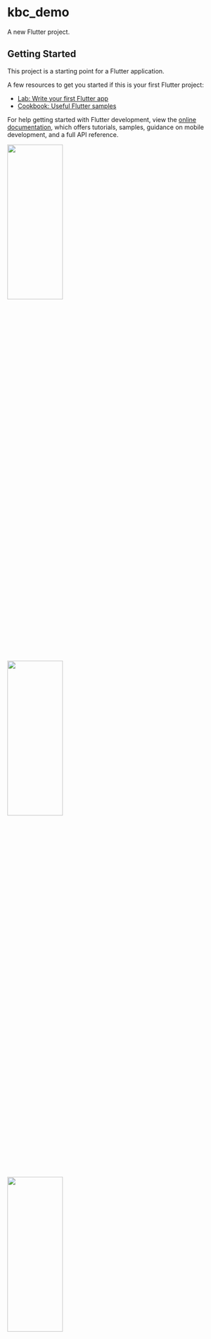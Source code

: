# kbc_demo

A new Flutter project.

## Getting Started

This project is a starting point for a Flutter application.

A few resources to get you started if this is your first Flutter project:

- [Lab: Write your first Flutter app](https://docs.flutter.dev/get-started/codelab)
- [Cookbook: Useful Flutter samples](https://docs.flutter.dev/cookbook)

For help getting started with Flutter development, view the
[online documentation](https://docs.flutter.dev/), which offers tutorials,
samples, guidance on mobile development, and a full API reference.


<p>
 <img src="https://user-images.githubusercontent.com/119835333/221777186-002437f5-dca8-4bc3-8715-74ff25b488cf.png" height="30%" width="50%">
 <img src="https://user-images.githubusercontent.com/119835333/221777260-de894319-0107-45a7-92cf-d3553b3b9039.png" height="30%" width="50%">
 <img src="https://user-images.githubusercontent.com/119835333/221777396-309c5e58-d3e9-459d-810f-99bd2ac01672.png" height="30%" width="50%">
</p>
